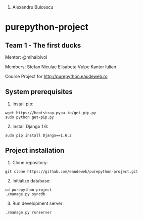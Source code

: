 1) Alexandru Buicescu

purepython-project
==================

Team 1 - The first ducks
------------------------

Mentor: @mihaibivol



Members: Stefan Niculae
	 Elisabeta Vulpe
	 Kantor Iulian
	 
Course Project for http://purepython.eaudeweb.ro


System prerequisites
--------------------

1. Install pip:
  
  ```
  wget https://bootstrap.pypa.io/get-pip.py
  sudo python get-pip.py
  ```

2. Install Django 1.6: 

  ```
  sudo pip install Django==1.6.2
  ```
  
Project installation
--------------------

1. Clone repository:

  ```
  git clone https://github.com/eaudeweb/purepython-project.git
  ```

2. Initialize database:

  ```
  cd purepython-project
  ./manage.py syncdb
  ```
  
3. Run development server:

  ```
  ./manage.py runserver
  ```
